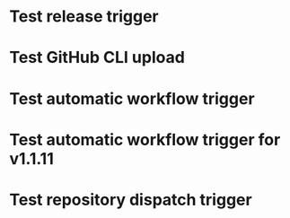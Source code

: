 # Test release trigger
# Test GitHub CLI upload
# Test automatic workflow trigger
# Test automatic workflow trigger for v1.1.11
# Test repository dispatch trigger

